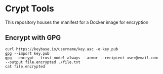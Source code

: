 # Crypt Tools
This repository houses the manifest for a Docker image for encryption
<!--
## Encrypt with Keybase

```
keybase pgp encrypt username --no-self -m 'this is a secret'
```
or
```
keybase pgp encrypt username --no-self -i ./file.txt
```
-->

## Encrypt with GPG
```
curl https://keybase.io/username/key.asc -o key.pub
gpg --import key.pub
gpg --encrypt --trust-model always --armor --recipient user@email.com --output file.encrypted ./file.txt
cat file.encrypted
```
